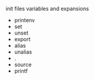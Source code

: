 init files variables and expansions
- printenv
- set
- unset
- export
- alias
- unalias
- .
- source
- printf
